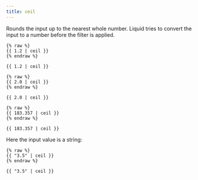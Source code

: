 ```yaml
---
title: ceil
---
```


Rounds the input up to the nearest whole number. Liquid tries to convert the input to a number before the filter is applied.

```liquid
{% raw %}
{{ 1.2 | ceil }}
{% endraw %}
```

```text
{{ 1.2 | ceil }}
```

```liquid
{% raw %}
{{ 2.0 | ceil }}
{% endraw %}
```

```text
{{ 2.0 | ceil }}
```

```liquid
{% raw %}
{{ 183.357 | ceil }}
{% endraw %}
```

```text
{{ 183.357 | ceil }}
```

Here the input value is a string:

```liquid
{% raw %}
{{ "3.5" | ceil }}
{% endraw %}
```

```text
{{ "3.5" | ceil }}
```
